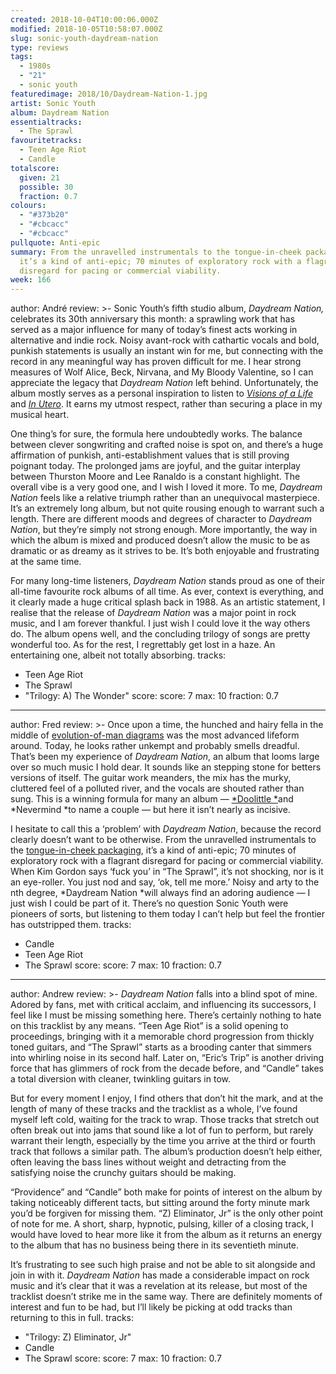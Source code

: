 ```yaml
---
created: 2018-10-04T10:00:06.000Z
modified: 2018-10-05T10:58:07.000Z
slug: sonic-youth-daydream-nation
type: reviews
tags:
  - 1980s
  - "21"
  - sonic youth
featuredimage: 2018/10/Daydream-Nation-1.jpg
artist: Sonic Youth
album: Daydream Nation
essentialtracks:
  - The Sprawl
favouritetracks:
  - Teen Age Riot
  - Candle
totalscore:
  given: 21
  possible: 30
  fraction: 0.7
colours:
  - "#373b20"
  - "#cbcacc"
  - "#cbcacc"
pullquote: Anti-epic
summary: From the unravelled instrumentals to the tongue-in-cheek packaging,
  it’s a kind of anti-epic; 70 minutes of exploratory rock with a flagrant
  disregard for pacing or commercial viability.
week: 166
---
```

author: André
review: >-
  Sonic Youth’s fifth studio album, *Daydream Nation,* celebrates its 30th
  anniversary this month: a sprawling work that has served as a major influence
  for many of today’s finest acts working in alternative and indie rock. Noisy
  avant-rock with cathartic vocals and bold, punkish statements is usually an
  instant win for me, but connecting with the record in any meaningful way has
  proven difficult for me. I hear strong measures of Wolf Alice, Beck, Nirvana,
  and My Bloody Valentine, so I can appreciate the legacy that *Daydream Nation*
  left behind. Unfortunately, the album mostly serves as a personal inspiration
  to listen to [*Visions of a
  Life*](<https://audioxide.com/reviews/wolf-alice-visions-of-a-life/>) and [*In
  Utero*](<https://audioxide.com/reviews/nirvana-in-utero/>). It earns my utmost
  respect, rather than securing a place in my musical heart.

  One thing’s for sure, the formula here undoubtedly works. The balance between clever songwriting and crafted noise is spot on, and there’s a huge affirmation of punkish, anti-establishment values that is still proving poignant today. The prolonged jams are joyful, and the guitar interplay between Thurston Moore and Lee Ranaldo is a constant highlight. The overall vibe is a very good one, and I wish I loved it more. To me, *Daydream Nation* feels like a relative triumph rather than an unequivocal masterpiece. It’s an extremely long album, but not quite rousing enough to warrant such a length. There are different moods and degrees of character to *Daydream Nation*, but they’re simply not strong enough. More importantly, the way in which the album is mixed and produced doesn’t allow the music to be as dramatic or as dreamy as it strives to be. It’s both enjoyable and frustrating at the same time.

  For many long-time listeners, *Daydream Nation* stands proud as one of their all-time favourite rock albums of all time. As ever, context is everything, and it clearly made a huge critical splash back in 1988. As an artistic statement, I realise that the release of *Daydream Nation* was a major point in rock music, and I am forever thankful. I just wish I could love it the way others do. The album opens well, and the concluding trilogy of songs are pretty wonderful too. As for the rest, I regrettably get lost in a haze. An entertaining one, albeit not totally absorbing.
tracks:
  - Teen Age Riot
  - ­­The Sprawl
  - "­­Trilogy: A) The Wonder"
score:
  score: 7
  max: 10
  fraction: 0.7
---
author: Fred
review: >-
  Once upon a time, the hunched and hairy fella in the middle of
  [evolution-of-man diagrams](<https://en.wikipedia.org/wiki/March_of_Progress>)
  was the most advanced lifeform around. Today, he looks rather unkempt and
  probably smells dreadful. That’s been my experience of *Daydream Nation*, an
  album that looms large over so much music I hold dear. It sounds like an
  stepping stone for betters versions of itself. The guitar work meanders, the
  mix has the murky, cluttered feel of a polluted river, and the vocals are
  shouted rather than sung. This is a winning formula for many an album —
  [*Doolittle *](<https://audioxide.com/reviews/pixies-doolittle/>)and
  *Nevermind *to name a couple — but here it isn’t nearly as incisive.

  I hesitate to call this a ‘problem’ with *Daydream Nation*, because the record clearly doesn’t want to be otherwise. From the unravelled instrumentals to the [tongue-in-cheek packaging](<https://gizmodo.com/sonic-youths-daydream-nation-art-had-an-odd-led-zeppel-1448098258>), it’s a kind of anti-epic; 70 minutes of exploratory rock with a flagrant disregard for pacing or commercial viability. When Kim Gordon says ‘fuck you’ in “The Sprawl”, it’s not shocking, nor is it an eye-roller. You just nod and say, ‘ok, tell me more.’ Noisy and arty to the nth degree, *Daydream Nation *will always find an adoring audience — I just wish I could be part of it. There’s no question Sonic Youth were pioneers of sorts, but listening to them today I can’t help but feel the frontier has outstripped them.
tracks:
  - Candle
  - ­­Teen Age Riot
  - ­­The Sprawl
score:
  score: 7
  max: 10
  fraction: 0.7
---
author: Andrew
review: >-
  *Daydream Nation* falls into a blind spot of mine. Adored by fans, met with
  critical acclaim, and influencing its successors, I feel like I must be
  missing something here. There’s certainly nothing to hate on this tracklist by
  any means. “Teen Age Riot” is a solid opening to proceedings, bringing with it
  a memorable chord progression from thickly toned guitars, and “The Sprawl”
  starts as a brooding canter that simmers into whirling noise in its second
  half. Later on, “Eric’s Trip” is another driving force that has glimmers of
  rock from the decade before, and “Candle” takes a total diversion with
  cleaner, twinkling guitars in tow.

  But for every moment I enjoy, I find others that don’t hit the mark, and at the length of many of these tracks and the tracklist as a whole, I’ve found myself left cold, waiting for the track to wrap. Those tracks that stretch out often break out into jams that sound like a lot of fun to perform, but rarely warrant their length, especially by the time you arrive at the third or fourth track that follows a similar path. The album’s production doesn’t help either, often leaving the bass lines without weight and detracting from the satisfying noise the crunchy guitars should be making.

  “Providence” and “Candle” both make for points of interest on the album by taking noticeably different tacts, but sitting around the forty minute mark you’d be forgiven for missing them. “Z) Eliminator, Jr” is the only other point of note for me. A short, sharp, hypnotic, pulsing, killer of a closing track, I would have loved to hear more like it from the album as it returns an energy to the album that has no business being there in its seventieth minute.

  It’s frustrating to see such high praise and not be able to sit alongside and join in with it. *Daydream Nation* has made a considerable impact on rock music and it’s clear that it was a revelation at its release, but most of the tracklist doesn’t strike me in the same way. There are definitely moments of interest and fun to be had, but I’ll likely be picking at odd tracks than returning to this in full.
tracks:
  - "Trilogy: Z) Eliminator, Jr"
  - ­­Candle
  - ­­The Sprawl
score:
  score: 7
  max: 10
  fraction: 0.7
